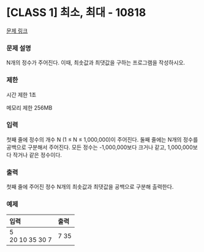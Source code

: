 # [CLASS 1] 최소, 최대 - 10818

[문제 링크](https://www.acmicpc.net/problem/10818)

<!-- [블로그 링크](https://heui-yong.github.io/백준/post-백준-3052/) -->

### 문제 설명

<p>N개의 정수가 주어진다. 이때, 최솟값과 최댓값을 구하는 프로그램을 작성하시오.</p>

### 제한

 <p>시간 제한 1초</p>
 <p>메모리 제한 256MB</p>

### 입력 

 <p>첫째 줄에 정수의 개수 N (1 ≤ N ≤ 1,000,000)이 주어진다. 둘째 줄에는 N개의 정수를 공백으로 구분해서 주어진다. 모든 정수는 -1,000,000보다 크거나 같고, 1,000,000보다 작거나 같은 정수이다.</p>

### 출력 

 <p>첫째 줄에 주어진 정수 N개의 최솟값과 최댓값을 공백으로 구분해 출력한다.</p>

### 예제 
| 입력          | 출력    |
|:-------------|:-------|
| 5<br>20 10 35 30 7 | 7 35 |